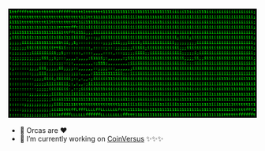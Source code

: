 
![](ascii.gif)

- 🐳 Orcas are ❤️
- 🔭 I’m currently working on [CoinVersus](https://github.com/coinversus-labs) ✨✨✨

<!--
### Hi there 👋
**giomalakmadze/giomalakmadze** is a ✨ _special_ ✨ repository because its `README.md` (this file) appears on your GitHub profile.

Here are some ideas to get you started:

- 🔭 I’m currently working on ...
- 🌱 I’m currently learning ...
- 👯 I’m looking to collaborate on ...
- 🤔 I’m looking for help with ...
- 💬 Ask me about ...
- 📫 How to reach me: ...
- 😄 Pronouns: ...
- ⚡ Fun fact: ...

-->
